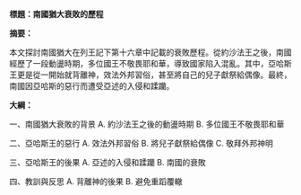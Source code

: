 **標題：南國猶大衰敗的歷程**

**摘要：**

本文探討南國猶大在列王記下第十六章中記載的衰敗歷程。從約沙法王之後，南國經歷了一段動盪時期，多位國王不敬畏耶和華，導致國家陷入混亂。其中，亞哈斯王更是從一開始就背離神，效法外邦習俗，甚至將自己的兒子獻祭給偶像。最終，南國因亞哈斯的惡行而遭受亞述的入侵和蹂躪。

**大綱：**

一、南國猶大衰敗的背景
    A. 約沙法王之後的動盪時期
    B. 多位國王不敬畏耶和華

二、亞哈斯王的惡行
    A. 效法外邦習俗
    B. 將兒子獻祭給偶像
    C. 敬拜外邦神明

三、亞哈斯王的後果
    A. 亞述的入侵和蹂躪
    B. 南國的衰敗

四、教訓與反思
    A. 背離神的後果
    B. 避免重蹈覆轍